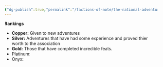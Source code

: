 ```yaml
---
{"dg-publish":true,"permalink":"/factions-of-note/the-national-adventurers-association/"}
---
```







**Rankings**
- **Copper:** Given to new adventures
- **Silver:** Adventures that have had some experience and proved thier worth to the association
- **Gold:** Those that have completed incredible feats.
- Platinum:
- Onyx:
